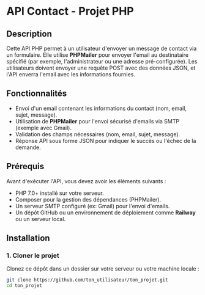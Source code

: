 # API Contact - Projet PHP

## Description

Cette API PHP permet à un utilisateur d'envoyer un message de contact via un formulaire. Elle utilise **PHPMailer** pour envoyer l'email au destinataire spécifié (par exemple, l'administrateur ou une adresse pré-configurée). Les utilisateurs doivent envoyer une requête POST avec des données JSON, et l'API enverra l'email avec les informations fournies.

## Fonctionnalités

- Envoi d'un email contenant les informations du contact (nom, email, sujet, message).
- Utilisation de **PHPMailer** pour l'envoi sécurisé d'emails via SMTP (exemple avec Gmail).
- Validation des champs nécessaires (nom, email, sujet, message).
- Réponse API sous forme JSON pour indiquer le succès ou l'échec de la demande.

## Prérequis

Avant d'exécuter l'API, vous devez avoir les éléments suivants :

- PHP 7.0+ installé sur votre serveur.
- Composer pour la gestion des dépendances (PHPMailer).
- Un serveur SMTP configuré (ex: Gmail) pour l'envoi d'emails.
- Un dépôt GitHub ou un environnement de déploiement comme **Railway** ou un serveur local.

## Installation

### 1. Cloner le projet

Clonez ce dépôt dans un dossier sur votre serveur ou votre machine locale :

```bash
git clone https://github.com/ton_utilisateur/ton_projet.git
cd ton_projet
